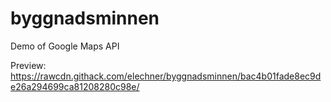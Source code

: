 # byggnadsminnen
Demo of Google Maps API

Preview: 
https://rawcdn.githack.com/elechner/byggnadsminnen/bac4b01fade8ec9de26a294699ca81208280c98e/
